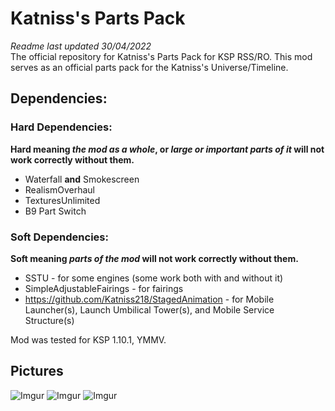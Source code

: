 # Katniss's Parts Pack
*Readme last updated 30/04/2022*  
The official repository for Katniss's Parts Pack for KSP RSS/RO.
This mod serves as an official parts pack for the Katniss's Universe/Timeline.

## Dependencies:
### Hard Dependencies:
**Hard meaning *the mod as a whole*, or *large or important parts of it* will not work correctly without them.**

* Waterfall **and** Smokescreen
* RealismOverhaul
* TexturesUnlimited
* B9 Part Switch
### Soft Dependencies:
**Soft meaning *parts of the mod* will not work correctly without them.**

* SSTU - for some engines (some work both with and without it)
* SimpleAdjustableFairings - for fairings
* https://github.com/Katniss218/StagedAnimation - for Mobile Launcher(s), Launch Umbilical Tower(s), and Mobile Service Structure(s)

Mod was tested for KSP 1.10.1, YMMV.

## Pictures
![Imgur](https://i.imgur.com/OgFIABo.png)
![Imgur](https://i.imgur.com/TmIyuFc.png)
![Imgur](https://i.imgur.com/K8UNGuB.png)
